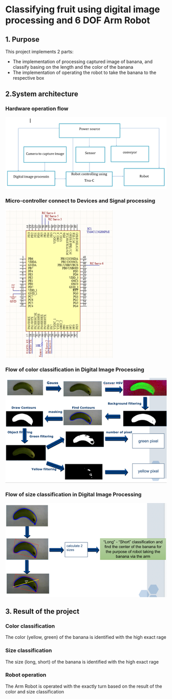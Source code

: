 # Classifying fruit using digital image processing and 6 DOF Arm Robot


## 1. Purpose
This project implements 2 parts:
+ The implementation of processing captured image of banana, and classify basing on the length and the color of the banana
+ The implementation of operating the robot to take the banana to the respective box

## 2.System architecture
### Hardware operation flow
![img.png](image/hardware.png)

### Micro-controller connect to Devices and Signal processing
![img_1.png](image/microcontroller_schematic.png)

### Flow of color classification in Digital Image Processing
![img_3.png](image/color_classification.png)

### Flow of size classification in Digital Image Processing
![img_4.png](image/size_classification.png)
## 3. Result of the project
### Color classification
The color (yellow, green) of the banana is identified with the high exact rage
### Size classification
The size (long, short) of the banana is identified with the high exact rage
### Robot operation
The Arm Robot is operated with the exactly turn based on the result of the color and size classification


